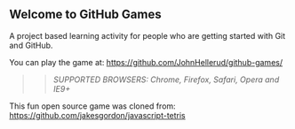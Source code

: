 ## Welcome to GitHub Games

A project based learning activity for people who are getting started with Git and GitHub.

You can play the game at: https://github.com/JohnHellerud/github-games/

>> _*SUPPORTED BROWSERS*: Chrome, Firefox, Safari, Opera and IE9+_

This fun open source game was cloned from: https://github.com/jakesgordon/javascript-tetris
